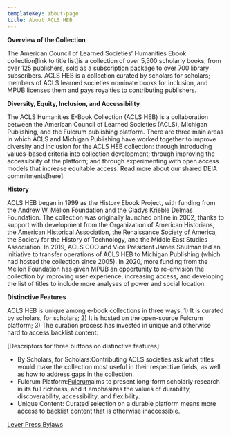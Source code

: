 ```yaml
---
templateKey: about-page
title: About ACLS HEB
---
```

<!--StartFragment-->

**Overview of the Collection**

The American Council of Learned Societies’ Humanities Ebook collection\[link to title list]is a collection of over 5,500 scholarly books, from over 125 publishers, sold as a subscription package to over 700 library subscribers. ACLS HEB is a collection curated by scholars for scholars; members of ACLS learned societies nominate books for inclusion, and MPUB licenses them and pays royalties to contributing publishers.

**Diversity, Equity, Inclusion, and Accessibility**

The ACLS Humanities E-Book Collection (ACLS HEB) is a collaboration between the American Council of Learned Societies (ACLS), Michigan Publishing, and the Fulcrum publishing platform. There are three main areas in which ACLS and Michigan Publishing have worked together to improve diversity and inclusion for the ACLS HEB collection: through introducing values-based criteria into collection development; through improving the accessibility of the platform; and through experimenting with open access models that increase equitable access. Read more about our shared DEIA commitments\[here].

**History**

ACLS HEB began in 1999 as the History Ebook Project, with funding from the Andrew W. Mellon Foundation and the Gladys Krieble Delmas Foundation. The collection was originally launched online in 2002, thanks to support with development from the Organization of American Historians, the American Historical Association, the Renaissance Society of America, the Society for the History of Technology, and the Middle East Studies Association. In 2019, ACLS COO and Vice President James Shulman led an initiative to transfer operations of ACLS HEB to Michigan Publishing (which had hosted the collection since 2005). In 2020, more funding from the Mellon Foundation has given MPUB an opportunity to re-envision the collection by improving user experience, increasing access, and developing the list of titles to include more analyses of power and social location.

**Distinctive Features**

ACLS HEB is unique among e-book collections in three ways: 1) It is curated by scholars, for scholars; 2) It is hosted on the open-source Fulcrum platform; 3) The curation process has invested in unique and otherwise hard to access backlist content.



\[Descriptors for three buttons on distinctive features]:

* By Scholars, for Scholars:Contributing ACLS societies ask what titles would make the collection most useful in their respective fields, as well as how to address gaps in the collection.
* Fulcrum Platform:[Fulcrum](http://www.fulcrum.org)aims to present long-form scholarly research in its full richness, and it emphasizes the values of durability, discoverability, accessibility, and flexibility.
* Unique Content: Curated selection on a durable platform means more access to backlist content that is otherwise inaccessible.

<!--EndFragment-->

<a href="/assets/final_2017-lever-press-bylaws.pdf">Lever Press Bylaws</a>